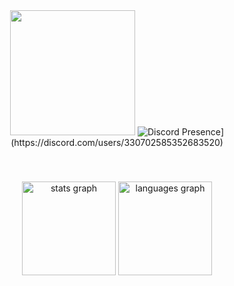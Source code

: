 <div align="center">
    <img height="200" src="https://66.media.tumblr.com/tumblr_m7p4frvYfl1rup2f3o1_400.gif">
    <img src="
        
[![Discord Presence](https://lanyard.cnrad.dev/api/330702585352683520?theme=dark&bg=null&animated=false&hideDiscrim=true&borderRadius=10px&idleMessage=Probably%20doing%20something%20else...)](https://discord.com/users/330702585352683520)

</div>






    
  </div>

<br>



### 

<div align="center">
  <img src="https://github-readme-stats.vercel.app/api?username=dnnyzap&hide_title=true&hide_rank=false&show_icons=true&include_all_commits=true&count_private=true&disable_animations=false&card_width=320&theme=gotham&locale=en&hide_border=false&order=1" height="150" alt="stats graph"  />
  <img src="https://github-readme-stats.vercel.app/api/top-langs?username=dnnyzap&locale=en&hide_title=false&layout=compact&card_width=320&langs_count=5&theme=gotham&hide_border=false&order=2" height="150" alt="languages graph"  />
</div>





##
  
